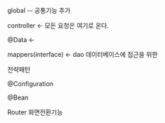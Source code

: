 global --  공통기능 추가

controller <- 모든 요청은 여기로 온다.

@Data <- 

mappers(interface) <- dao 데이터베이스에 접근을 위한

전략패턴


@Configuration

@Bean

Router 화면전환기능